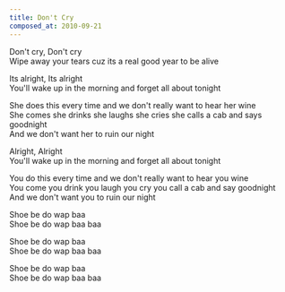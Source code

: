 ```yaml
---
title: Don't Cry
composed_at: 2010-09-21
---
```


Don't cry, Don't cry  
Wipe away your tears cuz its a real good year to be alive  

Its alright, Its alright  
You'll wake up in the morning and forget all about tonight  

She does this every time and we don't really want to hear her wine  
She comes she drinks she laughs she cries she calls a cab and says goodnight  
And we don't want her to ruin our night  

Alright, Alright  
You'll wake up in the morning and forget all about tonight  

You do this every time and we don't really want to hear you wine  
You come you drink you laugh you cry you call a cab and say goodnight  
And we don't want you to ruin our night  

Shoe be do wap baa  
Shoe be do wap baa baa  

Shoe be do wap baa  
Shoe be do wap baa baa  

Shoe be do wap baa  
Shoe be do wap baa baa  
